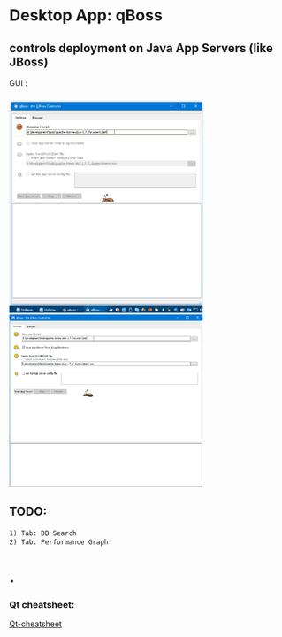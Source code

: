 # Desktop App: qBoss

## controls deployment on Java App Servers (like JBoss)

GUI :
#####

<img src="qboss_ui.gif" width="350">
<img src="qboss_ui.2.gif" width="350">

## TODO:
	1) Tab: DB Search
	2) Tab: Performance Graph

# .

### Qt cheatsheet:
[Qt-cheatsheet](https://github.com/privet56/qBoss/blob/master/qt_cheatsheet.md)
